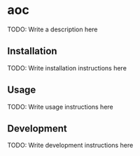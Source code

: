 # aoc

TODO: Write a description here

## Installation

TODO: Write installation instructions here

## Usage

TODO: Write usage instructions here

## Development

TODO: Write development instructions here
